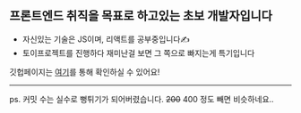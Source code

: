 ## 프론트엔드 취직을 목표로 하고있는 초보 개발자입니다
- 자신있는 기술은 JS이며, 리액트를 공부중입니다✍
- 토이프로젝트를 진행하다 재미난걸 보면 그 쪽으로 빠지는게 특기입니다

깃헙페이지는 [여기](https://maetdol.github.io)를 통해 확인하실 수 있어요!

---

ps. 커밋 수는 실수로 뻥튀기가 되어버렸습니다. ~~200~~ 400 정도 빼면 비슷하네요..
